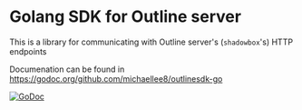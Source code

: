 # Golang SDK for Outline server

This is a library for communicating with Outline server's (`shadowbox`'s) HTTP endpoints

Documenation can be found in https://godoc.org/github.com/michaellee8/outlinesdk-go

[![GoDoc](https://godoc.org/github.com/michaellee8/outlinesdk-go?status.svg)](https://godoc.org/github.com/michaellee8/outlinesdk-go)